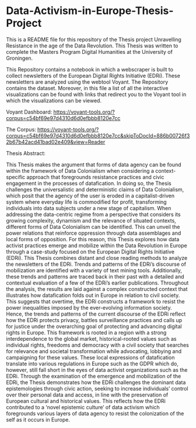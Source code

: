 # Data-Activism-in-Europe-Thesis-Project

This is a README file for this repository of the Thesis project Unravelling Resistance in the age of the Data Revolution. This Thesis was written to complete the Masters Program Digital Humanities at the University of Groningen.

This Repository contains a notebook in which a webscraper is built to collect newsletters of the European Digital Rights Initiative (EDRi). These newsletters are analyzed using the webtool Voyant. The Repository contains the dataset. Moreover, in this file a list of all the interactive visualizations can be found with links that redirect you to the Voyant tool in which the visualizations can be viewed. 

Voyant Dashboard: https://voyant-tools.org/?corpus=c54bf69e97d4310d6d0efbbb8120e7cc

The Corpus: https://voyant-tools.org/?corpus=c54bf69e97d4310d6d0efbbb8120e7cc&skipToDocId=886b00726f32b67b42acd41bad02e409&view=Reader

Thesis Abstract: 

This Thesis makes the argument that forms of data agency can be found within the framework of Data Colonialism when considering a context-specific approach that foregrounds resistance practices and civic engagement in the processes of datafication. In doing so, the Thesis challenges the universalistic and deterministic claims of Data Colonialism, which posit that the agency of the user is eroded in a capitalist-driven system where everyday life is commodified for profit, transforming individuals into data subjects under a new stage of capitalism. When addressing the data-centric regime from a perspective that considers its growing complexity, dynamism and the relevance of situated contexts, different forms of Data Colonialism can be identified. This can unveil the power relations that reinforce oppression through data assemblages and local forms of opposition. For this reason, this Thesis explores how data activist practices emerge and mobilize within the Data Revolution in Europe through a case-study focused on the European Digital Rights Initiative (EDRi). This Thesis combines distant and close reading methods to analyze the newsletters of the EDRi. Trends and patterns of the EDRi’s discourse of mobilization are identified with a variety of text mining tools. Additionally, these trends and patterns are traced back in their past with a detailed and contextual evaluation of a few of the EDRi’s earlier publications. Throughout the analysis, the results are laid against a complex constructed context that illustrates how datafication folds out in Europe in relation to civil society. This suggests that overtime, the EDRi constructs a framework to resist the power inequalities imposed by the ever-evolving information society. Hence, the trends and patterns of the current discourse of the EDRi reflect how the EDRi protects privacy, battles surveillance practices and calls up for justice under the overarching goal of protecting and advancing digital rights in Europe. This framework is rooted in a region with a strong interdependence to the global market, historical-rooted values such as individual rights, freedoms and democracy with a civil society that searches for relevance and societal transformation while advocating, lobbying and campaigning for these values. These local expressions of datafication translate into various regulations in Europe such as the GDPR which do, however, still fall short in the eyes of data activist organizations such as the EDRi. Through the examination of the emergence and mobilization of the EDRi, the Thesis demonstrates how the EDRi challenges the dominant data epistemologies through civic action, seeking to increase individuals’ control over their personal data and access, in line with the preservation of European cultural and historical values. This reflects how the EDRi contributed to a ‘novel epistemic culture’ of data activism which foregrounds various layers of data agency to resist the colonization of the self as it occurs in Europe.
